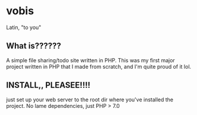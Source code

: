 # vobis

Latin, "to you"

## What is??????

A simple file sharing/todo site written in PHP. This was my first major project written in PHP that I made from scratch, and I'm quite proud of it lol.

## INSTALL,, PLEASEE!!!!

just set up your web server to the root dir where you've installed the project. No lame dependencies, just PHP > 7.0
